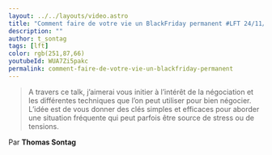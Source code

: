 ```yaml
---
layout: ../../layouts/video.astro
title: "Comment faire de votre vie un BlackFriday permanent #LFT 24/11/23"
description: ""
author: t_sontag
tags: [lft]
color: rgb(251,87,66)
youtubeId: WUA7Zi5pakc
permalink: comment-faire-de-votre-vie-un-blackfriday-permanent
---
```


> A travers ce talk, j’aimerai vous initier à l’intérêt de la négociation et les différentes techniques que l’on peut utiliser pour bien négocier.
> L’idée est de vous donner des clés simples et efficaces pour aborder une situation fréquente qui peut parfois être source de stress ou de tensions.

Par **Thomas Sontag**
